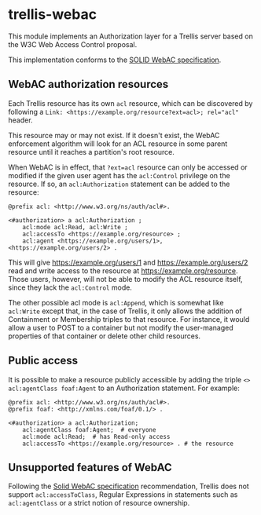# trellis-webac

This module implements an Authorization layer for a Trellis server based on the W3C Web Access Control proposal.

This implementation conforms to the [SOLID WebAC specification](https://github.com/solid/solid-spec#authorization-and-access-control).

## WebAC authorization resources

Each Trellis resource has its own `acl` resource, which can be discovered by following a `Link: <https://example.org/resource?ext=acl>; rel="acl"` header.

This resource may or may not exist. If it doesn't exist, the WebAC enforcement algorithm will look for an ACL resource
in some parent resource until it reaches a partition's root resource.

When WebAC is in effect, that `?ext=acl` resource can only be accessed or modified if the given user agent has
the `acl:Control` privilege on the resource. If so, an `acl:Authorization` statement can be added to the resource:

```turtle
@prefix acl: <http://www.w3.org/ns/auth/acl#>.

<#authorization> a acl:Authorization ;
    acl:mode acl:Read, acl:Write ;
    acl:accessTo <https://example.org/resource> ;
    acl:agent <https://example.org/users/1>, <https://example.org/users/2> .
```

This will give https://example.org/users/1 and https://example.org/users/2 read and write access to the resource
at https://example.org/resource. Those users, however, will not be able to modify the ACL resource itself,
 since they lack the `acl:Control` mode.

The other possible acl mode is `acl:Append`, which is somewhat like `acl:Write` except that, in the case of Trellis,
it only allows the addition of Containment or Membership triples to that resource. For instance, it would allow a
user to POST to a container but not modify the user-managed properties of that container or delete other child resources.

## Public access

It is possible to make a resource publicly accessible by adding the triple `<> acl:agentClass foaf:Agent`
to an Authorization statement. For example:

```turtle
@prefix acl: <http://www.w3.org/ns/auth/acl#>.
@prefix foaf: <http://xmlns.com/foaf/0.1/> .

<#authorization> a acl:Authorization;
    acl:agentClass foaf:Agent;  # everyone
    acl:mode acl:Read;  # has Read-only access
    acl:accessTo <https://example.org/resource> . # the resource
```

## Unsupported features of WebAC

Following the [Solid WebAC specification](https://github.com/solid/web-access-control-spec#not-supported-by-design) recommendation,
Trellis does not support `acl:accessToClass`, Regular Expressions in statements such as `acl:agentClass` or a strict notion of
resource ownership.

